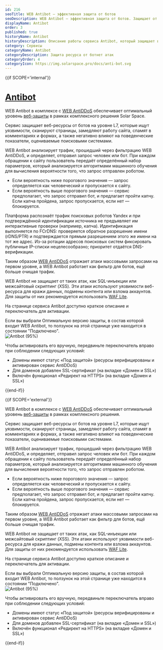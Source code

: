```yaml
---
id: 216
seoTitle: WEB Antibot — эффективная защита от ботов
seoDescription: WEB Antibot — эффективная защита от ботов. Защищает от ботов на уровне L7. Анализирует трафик с помощью машинного обучения и показывает капчу при подозрении на робота
displayName: Antibot
order: 3
published: true
historyName: Antibot
historyDescription: Описание работы сервиса Antibot, который защищает веб-ресурсы от ботов, спама и автоматизированных атак
category: Сервисы
categoryName: Antibot
categoryDescription: Защита ресурса от ботнет атак
categoryOrder: 4
categoryIcon: https://img.solarspace.pro/docs/anti-bot.svg
---
```


{{if SCOPE='internal'}}
# [Antibot](antibot)

WEB Antibot в комплексе с [WEB AntiDDoS]([217]) обеспечивает оптимальный уровень [веб-защиты]([240]) в рамках комплексного решения Solar Space.  

Сервис защищает веб-ресурсы от ботов на уровне L7, которые ищут уязвимости, сканируют страницы, замедляют работу сайта, спамят в комментариях и формах, а также негативно влияют на поведенческие показатели, оцениваемые поисковыми системами.

WEB Antibot анализирует трафик, прошедший через фильтрацию WEB AntiDDoS, и определяет, отправил запрос человек или бот. При каждом обращении к сайту пользователь передаёт определённый набор параметров, который анализируется алгоритмами машинного обучения для вычисления вероятности того, что запрос отправлен роботом.

* Если вероятность ниже порогового значения — запрос определяется как человеческий и пропускается к сайту.
* Если вероятность выше порогового значения — сервис предполагает, что запрос отправил бот, и предлагает пройти капчу. Если капча пройдена, запрос пропускается, если нет — блокируется.

Платформа распознаёт трафик поисковых роботов Yandex и при подтверждённой идентификации источника не предъявляет им интерактивные проверки (например, капча). Идентификация выполняется по FCrDNS: проверяется обратное разрешение имени (rDNS/PTR) и подтверждается прямым разрешением этого же имени на тот же адрес. Из-за ротации адресов поисковых систем фиксировать публичные IP-списки нецелесообразно; приоритет отдаётся DNS-верификации.

Таким образом [WEB AntiDDoS]([217]) отражает атаки массовыми запросами на первом уровне, а WEB Antibot работает как фильтр для ботов, ещё больше очищая трафик.

WEB Antibot не защищает от таких атак, как SQL-инъекции или межсайтовый скриптинг (XSS). Эти атаки используют уязвимости веб-ресурса для кражи данных, подмены контента или взлома аккаунтов. Для защиты от них рекомендуется использовать [WAF Lite]([234]).

На странице сервиса Antibot доступно краткое описание и переключатель для активации.

Если вы выбрали Оптимальную версию защиты, в состав которой входит WEB Antibot, то ползунок на этой странице уже находится в состоянии "Подключено".  
![Antibot (95%)](https://img.solarspace.pro/docs/antibot.jpg "antibot")

Чтобы активировать его вручную, передвиньте переключатель вправо при соблюдении следующих условий:

* Домены имеют статус «Под защитой» (ресурсы верифицированы и активирован сервис AntiDDoS)
* Для доменов добавлен SSL-сертификат (на вкладке «Домен и SSL»)
* Включён функционал «Редирект на HTTPS» (на вкладке «Домен и SSL»)

{{end-if}}

{{if SCOPE='external'}}

WEB Antibot в комплексе с [WEB AntiDDoS]([217]) обеспечивает оптимальный уровень [веб-защиты]([240]) в рамках комплексного решения.  

Сервис защищает веб-ресурсы от ботов на уровне L7, которые ищут уязвимости, сканируют страницы, замедляют работу сайта, спамят в комментариях и формах, а также негативно влияют на поведенческие показатели, оцениваемые поисковыми системами.

WEB Antibot анализирует трафик, прошедший через фильтрацию WEB AntiDDoS, и определяет, отправил запрос человек или бот. При каждом обращении к сайту пользователь передаёт определённый набор параметров, который анализируется алгоритмами машинного обучения для вычисления вероятности того, что запрос отправлен роботом.

* Если вероятность ниже порогового значения — запрос определяется как человеческий и пропускается к сайту.
* Если вероятность выше порогового значения — сервис предполагает, что запрос отправил бот, и предлагает пройти капчу. Если капча пройдена, запрос пропускается, если нет — блокируется.

Таким образом [WEB AntiDDoS]([217]) отражает атаки массовыми запросами на первом уровне, а WEB Antibot работает как фильтр для ботов, ещё больше очищая трафик.

WEB Antibot не защищает от таких атак, как SQL-инъекции или межсайтовый скриптинг (XSS). Эти атаки используют уязвимости веб-ресурса для кражи данных, подмены контента или взлома аккаунтов. Для защиты от них рекомендуется использовать [WAF Lite]([234]).

На странице сервиса Antibot доступно краткое описание и переключатель для активации.

Если вы выбрали Оптимальную версию защиты, в состав которой входит WEB Antibot, то ползунок на этой странице уже находится в состоянии "Подключено".  
![Antibot (95%)](https://img.solarspace.pro/docs/partners/web-protection/antibot.png "antibot")

Чтобы активировать его вручную, передвиньте переключатель вправо при соблюдении следующих условий:

* Домены имеют статус «Под защитой» (ресурсы верифицированы и активирован сервис AntiDDoS)
* Для доменов добавлен SSL-сертификат (на вкладке «Домен и SSL»)
* Включён функционал «Редирект на HTTPS» (на вкладке «Домен и SSL»)

{{end-if}}
